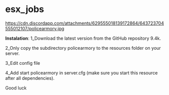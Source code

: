 # esx_jobs

https://cdn.discordapp.com/attachments/629555018139172864/643723704555012107/policearmory.jpg

**Instalation**:
1_Download the latest version from the GitHub repository 9.4k.

2_Only copy the subdirectory policearmory to the resources folder on your server.

3_Edit config file

4_Add start policearmory in server.cfg (make sure you start this resource after all dependencies).


Good luck
